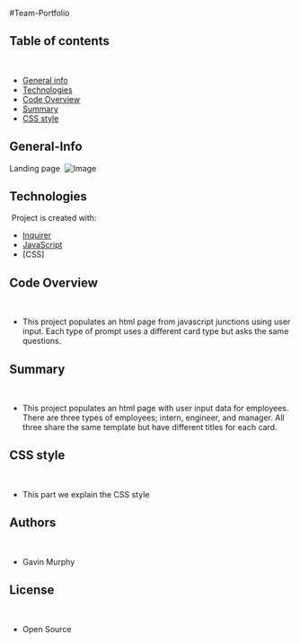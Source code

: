 #Team-Portfolio
​
## Table of contents
​
- [General info](#General-Info)
- [Technologies](#Technologies)
- [Code Overview](#Code-Overview)
- [Summary](#Summary)
- [CSS style](#CSS-style)
​
​
## General-Info

Landing page 
​
![Image](assets/landingpage.png)
​
## Technologies
​
Project is created with:
​
- [Inquirer](https://www.npmjs.com/package/inquirer)
- [JavaScript](https://www.javascript.com/)
- [CSS]
​
## Code Overview
​
- This project populates an html page from javascript junctions using user input. Each type of prompt uses a different card type but asks the same questions. 
​
## Summary
​
- This project populates an html page with user input data for employees. There are three types of employees; intern, engineer, and manager. All three share the same template but have different titles for each card. 
​
## CSS style
​
- This part we explain the CSS style 
​
## Authors
​
- Gavin Murphy
​
## License
​
- Open Source